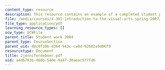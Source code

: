 ```yaml
---
content_type: resource
description: This resource contains an example of a completed student project.
file: /media/courses/4-301-introduction-to-the-visual-arts-spring-2007/a4d6703b460b540e9a4730aeac977fd6_2jenniferdeboer.pdf
file_type: application/pdf
learning_resource_types: []
ocw_type: OCWFile
parent_title: Student work 2004
parent_type: CourseSection
parent_uid: d8c0f18b-d364-943c-ca0d-62602a9d06f9
resourcetype: Document
title: 2jenniferdeboer.pdf
uid: a4d6703b-460b-540e-9a47-30aeac977fd6
---
```

